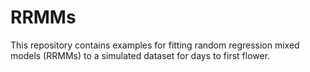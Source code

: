 # RRMMs
This repository contains examples for fitting random regression mixed models (RRMMs) to a simulated dataset for days to first flower.
